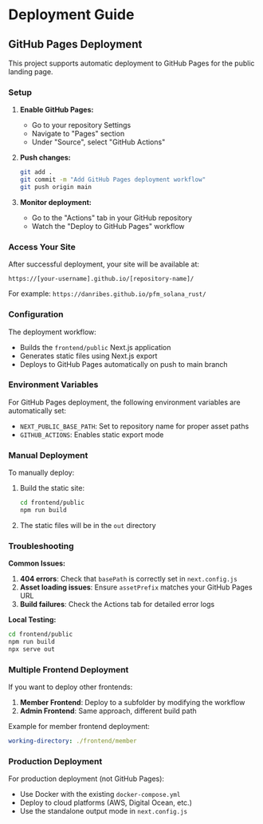 # Deployment Guide

## GitHub Pages Deployment

This project supports automatic deployment to GitHub Pages for the public landing page.

### Setup

1. **Enable GitHub Pages:**
   - Go to your repository Settings
   - Navigate to "Pages" section
   - Under "Source", select "GitHub Actions"

2. **Push changes:**
   ```bash
   git add .
   git commit -m "Add GitHub Pages deployment workflow"
   git push origin main
   ```

3. **Monitor deployment:**
   - Go to the "Actions" tab in your GitHub repository
   - Watch the "Deploy to GitHub Pages" workflow

### Access Your Site

After successful deployment, your site will be available at:
```
https://[your-username].github.io/[repository-name]/
```

For example: `https://danribes.github.io/pfm_solana_rust/`

### Configuration

The deployment workflow:
- Builds the `frontend/public` Next.js application
- Generates static files using Next.js export
- Deploys to GitHub Pages automatically on push to main branch

### Environment Variables

For GitHub Pages deployment, the following environment variables are automatically set:
- `NEXT_PUBLIC_BASE_PATH`: Set to repository name for proper asset paths
- `GITHUB_ACTIONS`: Enables static export mode

### Manual Deployment

To manually deploy:

1. Build the static site:
   ```bash
   cd frontend/public
   npm run build
   ```

2. The static files will be in the `out` directory

### Troubleshooting

**Common Issues:**

1. **404 errors**: Check that `basePath` is correctly set in `next.config.js`
2. **Asset loading issues**: Ensure `assetPrefix` matches your GitHub Pages URL
3. **Build failures**: Check the Actions tab for detailed error logs

**Local Testing:**

```bash
cd frontend/public
npm run build
npx serve out
```

### Multiple Frontend Deployment

If you want to deploy other frontends:

1. **Member Frontend**: Deploy to a subfolder by modifying the workflow
2. **Admin Frontend**: Same approach, different build path

Example for member frontend deployment:
```yaml
working-directory: ./frontend/member
```

### Production Deployment

For production deployment (not GitHub Pages):
- Use Docker with the existing `docker-compose.yml`
- Deploy to cloud platforms (AWS, Digital Ocean, etc.)
- Use the standalone output mode in `next.config.js`